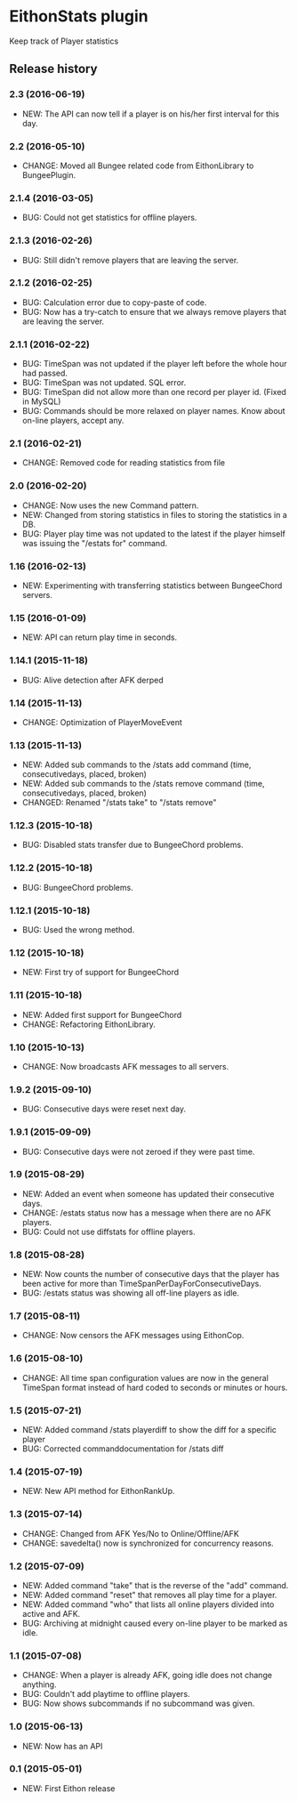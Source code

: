 # EithonStats plugin

Keep track of Player statistics

## Release history

### 2.3 (2016-06-19)

* NEW: The API can now tell if a player is on his/her first interval for this day.

### 2.2 (2016-05-10)

* CHANGE: Moved all Bungee related code from EithonLibrary to BungeePlugin.

### 2.1.4 (2016-03-05)

* BUG: Could not get statistics for offline players.

### 2.1.3 (2016-02-26)

* BUG: Still didn't remove players that are leaving the server.

### 2.1.2 (2016-02-25)

* BUG: Calculation error due to copy-paste of code.
* BUG: Now has a try-catch to ensure that we always remove players that are leaving the server.

### 2.1.1 (2016-02-22)

* BUG: TimeSpan was not updated if the player left before the whole hour had passed.
* BUG: TimeSpan was not updated. SQL error.
* BUG: TimeSpan did not allow more than one record per player id. (Fixed in MySQL)
* BUG: Commands should be more relaxed on player names. Know about on-line players, accept any.

### 2.1 (2016-02-21)

* CHANGE: Removed code for reading statistics from file

### 2.0 (2016-02-20)

* CHANGE: Now uses the new Command pattern.
* NEW: Changed from storing statistics in files to storing the statistics in a DB.
* BUG: Player play time was not updated to the latest if the player himself was issuing the "/estats for" command.

### 1.16 (2016-02-13)

* NEW: Experimenting with transferring statistics between BungeeChord servers.

### 1.15 (2016-01-09)

* NEW: API can return play time in seconds.

### 1.14.1 (2015-11-18)

* BUG: Alive detection after AFK derped

### 1.14 (2015-11-13)

* CHANGE: Optimization of PlayerMoveEvent

### 1.13 (2015-11-13)

* NEW: Added sub commands to the /stats add command (time, consecutivedays, placed, broken)
* NEW: Added sub commands to the /stats remove command (time, consecutivedays, placed, broken)
* CHANGED: Renamed "/stats take" to "/stats remove"

### 1.12.3 (2015-10-18)

* BUG: Disabled stats transfer due to BungeeChord problems.

### 1.12.2 (2015-10-18)

* BUG: BungeeChord problems.

### 1.12.1 (2015-10-18)

* BUG: Used the wrong method.

### 1.12 (2015-10-18)

* NEW: First try of support for BungeeChord

### 1.11 (2015-10-18)

* NEW: Added first support for BungeeChord
* CHANGE: Refactoring EithonLibrary.

### 1.10 (2015-10-13)

* CHANGE: Now broadcasts AFK messages to all servers.

### 1.9.2 (2015-09-10)

* BUG: Consecutive days were reset next day.

### 1.9.1 (2015-09-09)

* BUG: Consecutive days were not zeroed if they were past time.

### 1.9 (2015-08-29)

* NEW: Added an event when someone has updated their consecutive days.
* CHANGE: /estats status now has a message when there are no AFK players.
* BUG: Could not use diffstats for offline players.

### 1.8 (2015-08-28)

* NEW: Now counts the number of consecutive days that the player has been active for more than TimeSpanPerDayForConsecutiveDays.
* BUG: /estats status was showing all off-line players as idle.

### 1.7 (2015-08-11)

* CHANGE: Now censors the AFK messages using EithonCop.

### 1.6 (2015-08-10)

* CHANGE: All time span configuration values are now in the general TimeSpan format instead of hard coded to seconds or minutes or hours.

### 1.5 (2015-07-21)

* NEW: Added command /stats playerdiff to show the diff for a specific player
* BUG: Corrected commanddocumentation for /stats diff

### 1.4 (2015-07-19)

* NEW: New API method for EithonRankUp.

### 1.3 (2015-07-14)

* CHANGE: Changed from AFK Yes/No to Online/Offline/AFK
* CHANGE: savedelta() now is synchronized for concurrency reasons.

### 1.2 (2015-07-09)

* NEW: Added command "take" that is the reverse of the "add" command.
* NEW: Added command "reset" that removes all play time for a player.
* NEW: Added command "who" that lists all online players divided into active and AFK.
* BUG: Archiving at midnight caused every on-line player to be marked as idle.

### 1.1 (2015-07-08)

* CHANGE: When a player is already AFK, going idle does not change anything.
* BUG: Couldn't add playtime to offline players.
* BUG: Now shows subcommands if no subcommand was given.

### 1.0 (2015-06-13)

* NEW: Now has an API

### 0.1 (2015-05-01)

* NEW: First Eithon release
